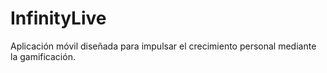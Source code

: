 # InfinityLive
Aplicación móvil diseñada para impulsar el crecimiento personal mediante la gamificación.
